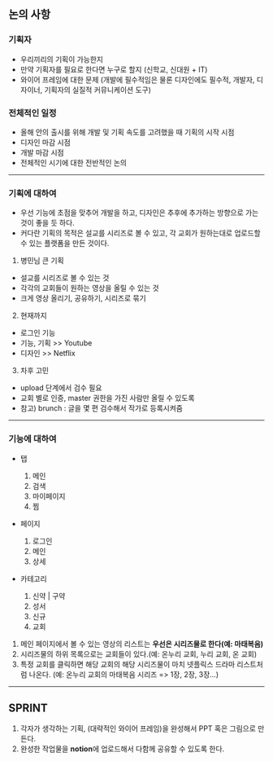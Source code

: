 ## 논의 사항

### 기획자

  * 우리끼리의 기획이 가능한지
  * 만약 기획자를 필요로 한다면 누구로 할지 (신학교, 신대원 + IT)
  * 와이어 프레임에 대한 문제 (개발에 필수적임은 물론 디자인에도 필수적, 개발자, 디자이너, 기획자의 실질적 커뮤니케이션 도구)
  
### 전체적인 일정

  * 올해 안의 출시를 위해 개발 및 기획 속도를 고려했을 때 기획의 시작 시점
  * 디자인 마감 시점
  * 개발 마감 시점
  * 전체적인 시기에 대한 전반적인 논의
---

### 기획에 대하여

* 우선 기능에 초점을 맞추어 개발을 하고, 디자인은 추후에 추가하는 방향으로 가는 것이 좋을 듯 하다. 
* 커다란 기획의 목적은 설교를 시리즈로 볼 수 있고, 각 교회가 원하는대로 업로드할 수 있는 플랫폼을 만든 것이다. 

1. 병민님 큰 기획 
- 설교를 시리즈로 볼 수 있는 것
- 각각의 교회들이 원하는 영상을 올릴 수 있는 것
- 크게 영상 올리기, 공유하기, 시리즈로 묶기

2. 현재까지
- 로그인 기능
- 기능, 기획 >> Youtube
- 디자인 >> Netflix

3. 차후 고민
- upload 단계에서 검수 필요
- 교회 별로 인증, master 권한을 가진 사람만 올릴 수 있도록
- 참고) brunch : 글을 몇 편 검수해서 작가로 등록시켜줌

---

### 기능에 대하여

* 탭
  1. 메인
  2. 검색
  3. 마이페이지
  4. 찜

* 페이지
  1. 로그인
  2. 메인
  3. 상세
  
* 카테고리
  1. 신약 | 구약
  2. 성서
  3. 신규
  4. 교회

1. 메인 페이지에서 볼 수 있는 영상의 리스트는 **우선은 시리즈물로 한다(예: 마태복음)**  
2. 시리즈물의 하위 목록으로는 교회들이 있다.(예: 온누리 교회, 누리 교회, 온 교회)
3. 특정 교회를 클릭하면 해당 교회의 해당 시리즈물이 마치 넷플릭스 드라마 리스트처럼 나온다. (예: 온누리 교회의 마태복음 시리즈 => 1장, 2장, 3장...)

---

## SPRINT

1. 각자가 생각하는 기획, (대략적인 와이어 프레임)을 완성해서 PPT 혹은 그림으로 만든다. 
2. 완성한 작업물을 **notion**에 업로드해서 다함께 공유할 수 있도록 한다. 
